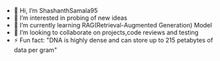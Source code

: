 
- 👋 Hi, I’m ShashanthSamala95
- 👀 I’m interested in probing of new ideas
- 🌱 I’m currently learning RAG(Retrieval-Augmented Generation) Model
- 💞️ I’m looking to collaborate on projects,code reviews and testing
- ⚡ Fun fact: "DNA is highly dense and can store up to 215 petabytes of data per gram"
